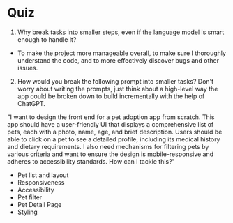# Quiz

1. Why break tasks into smaller steps, 
even if the language model is smart enough to handle it? 

- To make the project more manageable overall, to make sure I thoroughly understand the code, and to more effectively discover bugs and other issues. 

2. How would you break the following prompt into smaller tasks? 
Don't worry about writing the prompts, just think about a 
high-level way the app could be broken down to build 
incrementally with the help of ChatGPT. 

"I want to design the front end for a pet adoption app from scratch. 
This app should have a user-friendly UI that displays a comprehensive list of pets, 
each with a photo, name, age, and brief description. 
Users should be able to click on a pet to see a detailed profile, 
including its medical history and dietary requirements. 
I also need mechanisms for filtering pets by various criteria 
and want to ensure the design is mobile-responsive and 
adheres to accessibility standards. How can I tackle this?"

- Pet list and layout 
- Responsiveness
- Accessibility 
- Pet filter
- Pet Detail Page 
- Styling 

